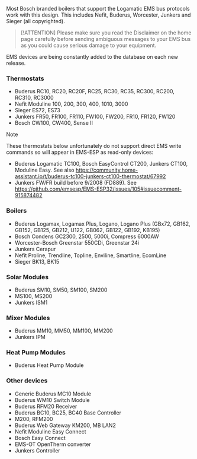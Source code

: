 Most Bosch branded boilers that support the Logamatic EMS bus protocols work with this design. This includes Nefit, Buderus, Worcester, Junkers and Sieger (all copyrighted).

> [!ATTENTION] Please make sure you read the Disclaimer on the home page carefully before sending ambiguous messages to your EMS bus as you could cause serious damage to your equipment.

EMS devices are being constantly added to the database on each new release.

### Thermostats

- Buderus RC10, RC20, RC20F, RC25, RC30, RC35, RC300, RC200, RC310, RC3000
- Nefit Moduline 100, 200, 300, 400, 1010, 3000
- Sieger ES72, ES73
- Junkers FR50, FR100, FR110, FW100, FW200, FR10, FR120, FW120
- Bosch CW100, CW400, Sense II

> [!NOTE]
> These thermostats below unfortunately do not support direct EMS write commands so will appear in EMS-ESP as read-only devices:
>
> - Buderus Logamatic TC100, Bosch EasyControl CT200, Junkers CT100, Moduline Easy. 
>   See also <https://community.home-assistant.io/t/buderus-tc100-junkers-ct100-thermostat/67992>
> - Junkers FW/FR build before 9/2008 (FD889). See <https://github.com/emsesp/EMS-ESP32/issues/105#issuecomment-915874482>

### Boilers

- Buderus Logamax, Logamax Plus, Logano, Logano Plus (GBx72, GB162, GB152, GB125, GB212, U122, GB062, GB122, GB192, KB195)
- Bosch Condens GC2300, 2500, 5000i, Compress 6000AW
- Worcester-Bosch Greenstar 550CDi, Greenstar 24i
- Junkers Cerapur
- Nefit Proline, Trendline, Topline, Enviline, Smartline, EcomLine
- Sieger BK13, BK15

### Solar Modules

- Buderus SM10, SM50, SM100, SM200
- MS100, MS200
- Junkers ISM1

### Mixer Modules

- Buderus MM10, MM50, MM100, MM200
- Junkers IPM

### Heat Pump Modules

- Buderus Heat Pump Module

### Other devices

- Generic Buderus MC10 Module
- Buderus WM10 Switch Module
- Buderus RFM20 Receiver
- Buderus BC10, BC25, BC40 Base Controller
- M200, RFM200
- Buderus Web Gateway KM200, MB LAN2
- Nefit Moduline Easy Connect
- Bosch Easy Connect
- EMS-OT OpenTherm converter
- Junkers Controller
